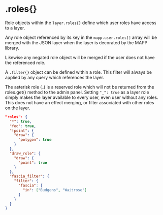 # .roles{}

Role objects within the `layer.roles{}` define which user roles have access to a layer.

Any role object referenced by its key in the `mapp.user.roles[]` array will be merged with the JSON layer when the layer is decorated by the MAPP library.

Likewise any negated role object will be merged if the user does not have the referenced role.

A `.filter{}` object can be defined within a role. This filter will always be applied by any query which references the layer.

The asterisk role (_) is a reserved role which will not be returned from the roles.get() method to the admin panel.
Setting `"_": true` as a layer role simply makes the layer available to every user, even user without any roles. This does not have an effect merging, or filter associated with other roles on the layer.

```json
"roles": {
  "*": true,
  "foo": true,
  "!point": {
    "draw": {
      "polygon": true
    }
  },
  "draw_role": {
    "draw": {
      "point": true
    }
  },
  "fascia_filter": {
    "filter": {
      "fascia": {
        "in": ["Budgens", "Waitrose"]
      }
    }
  }
}
```
